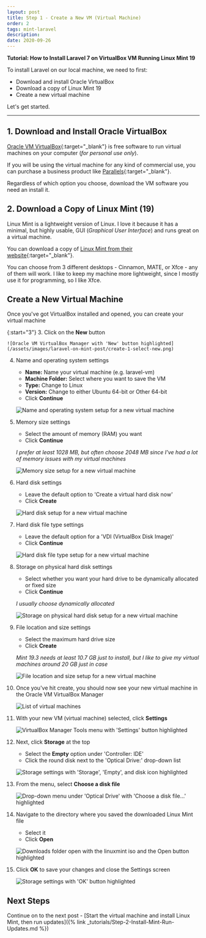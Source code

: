 ```yaml
---
layout: post
title: Step 1 - Create a New VM (Virtual Machine)
order: 2
tags: mint-laravel
description: 
date: 2020-09-26
---
```


**Tutorial: How to Install Laravel 7 on VirtualBox VM Running Linux Mint 19**

To install Laravel on our local machine, we need to first:

- Download and install Oracle VirtualBox
- Download a copy of Linux Mint 19
- Create a new virtual machine

Let's get started.

<!--more-->
---

## 1. Download and Install Oracle VirtualBox

[Oracle VM VirtualBox](https://www.virtualbox.org/){:target="_blank"} is free software to run virtual machines on your computer (*for personal use only*).

If you will be using the virtual machine for any kind of commercial use, you can purchase a business product like [Parallels](https://www.parallels.com/){:target="_blank"}.

Regardless of which option you choose, download the VM software you need an install it.

## 2. Download a Copy of Linux Mint (19)

Linux Mint is a lightweight version of Linux. I love it because it has a minimal, but highly usable, GUI (*Graphical User Interface*) and runs great on a virtual machine.

You can download a copy of [Linux Mint from their website](https://linuxmint.com/){:target="_blank"}.

You can choose from 3 different desktops - Cinnamon, MATE, or Xfce - any of them will work. I like to keep my machine more lightweight, since I mostly use it for programming, so I like Xfce.

## Create a New Virtual Machine

Once you've got VirtualBox installed and opened, you can create your virtual machine

{:start="3"}
3. Click on the **New** button

	![Oracle VM VirtualBox Manager with 'New' button highlighted](/assets/images/laravel-on-mint-post/create-1-select-new.png)

4. Name and operating system settings
	- **Name:** Name your virtual machine (e.g. laravel-vm)
	- **Machine Folder:** Select where you want to save the VM
	- **Type:** Change to Linux
	- **Version:** Change to either Ubuntu 64-bit or Other 64-bit
	- Click **Continue**

	![Name and operating system setup for a new virtual machine](/assets/images/laravel-on-mint-post/create-5.png)

5. Memory size settings
	- Select the amount of memory (RAM) you want
	- Click **Continue**

	*I prefer at least 1028 MB, but often choose 2048 MB since I've had a lot of memory issues with my virtual machines*

	![Memory size setup for a new virtual machine](/assets/images/laravel-on-mint-post/create-6-memory.png)

6. Hard disk settings
	- Leave the default option to 'Create a virtual hard disk now'
	- Click **Create**

	![Hard disk setup for a new virtual machine](/assets/images/laravel-on-mint-post/create-7-hd.png)

7. Hard disk file type settings
	- Leave the default option for a 'VDI (VirtualBox Disk Image)'
	- Click **Continue**

	![Hard disk file type setup for a new virtual machine](/assets/images/laravel-on-mint-post/create-8-hdtype.png)

8. Storage on physical hard disk settings
	- Select whether you want your hard drive to be dynamically allocated or fixed size
	- Click **Continue**

	*I usually choose dynamically allocated*

	![Storage on physical hard disk setup for a new virtual machine](/assets/images/laravel-on-mint-post/create-9-storage.png)

9. File location and size settings
	- Select the maximum hard drive size
	- Click **Create**
	
	*Mint 19.3 needs at least 10.7 GB just to install, but I like to give my virtual machines around 20 GB just in case*

	![File location and size setup for a new virtual machine](/assets/images/laravel-on-mint-post/create-10-location.png)

10. Once you've hit create, you should now see your new virtual machine in the Oracle VM VirtualBox Manager

	![List of virtual machines](/assets/images/laravel-on-mint-post/create-11.jpg)

11. With your new VM (virtual machine) selected, click **Settings**

	![VirtualBox Manager Tools menu with 'Settings' button highlighted](/assets/images/laravel-on-mint-post/create-12.png)

12. Next, click **Storage** at the top
	- Select the **Empty** option under 'Controller: IDE'
	- Click the round disk next to the 'Optical Drive:' drop-down list

	![Storage settings with 'Storage', 'Empty', and disk icon highlighted](/assets/images/laravel-on-mint-post/create-13.png)

13. From the menu, select **Choose a disk file**

	![Drop-down menu under 'Optical Drive' with 'Choose a disk file...' highlighted](/assets/images/laravel-on-mint-post/create-14.png)

14. Navigate to the directory where you saved the downloaded Linux Mint file
	- Select it
	- Click **Open**

	![Downloads folder open with the linuxmint iso and the Open button highlighted](/assets/images/laravel-on-mint-post/create-15.jpg)

15. Click **OK** to save your changes and close the Settings screen

	![Storage settings with 'OK' button highlighted](/assets/images/laravel-on-mint-post/create-16.png)

## Next Steps

Continue on to the next post - [Start the virtual machine and install Linux Mint, then run updates]({% link _tutorials/Step-2-Install-Mint-Run-Updates.md %})